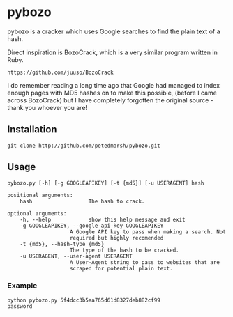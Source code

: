 # pybozo

pybozo is a cracker which uses Google searches to find the
plain text of a hash.

Direct inspiration is BozoCrack, which is a very similar program
written in Ruby.

	https://github.com/juuso/BozoCrack
	
I do remember reading a long time ago that Google had managed
to index enough pages with MD5 hashes on to make this possible,
(before I came across BozoCrack) but I have completely forgotten 
the original source - thank you whoever you are!

## Installation


	git clone http://github.com/petedmarsh/pybozo.git

## Usage

	
	pybozo.py [-h] [-g GOOGLEAPIKEY] [-t {md5}] [-u USERAGENT] hash

	positional arguments:
		hash                  The hash to crack.

	optional arguments:
		-h, --help            show this help message and exit
		-g GOOGLEAPIKEY, --google-api-key GOOGLEAPIKEY
                        A Google API key to pass when making a search. Not
                        required but highly recomended
		-t {md5}, --hash-type {md5}
                        The type of the hash to be cracked.
		-u USERAGENT, --user-agent USERAGENT
                        A User-Agent string to pass to websites that are
                        scraped for potential plain text.

### Example

	python pybozo.py 5f4dcc3b5aa765d61d8327deb882cf99
	password
